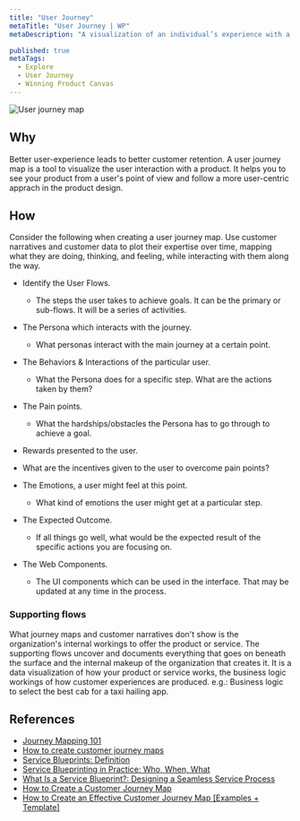 ```yaml
---
title: "User Journey"
metaTitle: "User Journey | WP"
metaDescription: "A visualization of an individual’s experience with a product or service over time and across different perspectives. Mapping these experiences is a vital part of being a human-centered business, and it’s essential to look at both aspects — what the person experiences, and what went on outside of their view to make it happen. Customer journey mapping and service blueprinting are two complementary methods that can help us see both sides of our services. Yet these two methods; what is a journey map, and what is a service blueprint, and how are they different is often confused."

published: true
metaTags:
  - Explore
  - User Journey
  - Winning Product Canvas
---
```


![User journey map](../../img/user-jorney-map.png)  

## Why
Better user-experience leads to better customer retention. A user journey map is a tool to visualize the user interaction with a product. It helps you to see your product from a user's point of view and follow a more user-centric apprach in the product design.   

## How
Consider the following when creating a user journey map. Use customer narratives and customer data to plot their expertise over time, mapping what they are doing, thinking, and feeling, while interacting with them along the way.

- Identify the User Flows.
  - The steps the user takes to achieve goals. It can be the primary or sub-flows. It will be a series of activities.

- The Persona which interacts with the journey.
  - What personas interact with the main journey at a certain point.

- The Behaviors & Interactions of the particular user.
  - What the Persona does for a specific step. What are the actions taken by them?

- The Pain points.
  - What the hardships/obstacles the Persona has to go through to achieve a goal.

-  Rewards presented to the user.
  - What are the incentives given to the user to overcome pain points?

- The Emotions, a user might feel at this point.
  - What kind of emotions the user might get at a particular step. 

- The Expected Outcome.
  - If all things go well, what would be the expected result of the specific actions you are focusing on. 

- The Web Components.

  - The UI components which can be used in the interface. That may be updated at any time in the process.

### Supporting flows 
What journey maps and customer narratives don't show is the organization's internal workings to offer the product or service. The supporting flows uncover and documents everything that goes on beneath the surface and the internal makeup of the organization that creates it. It is a data visualization of how your product or service works, the business logic workings of how customer experiences are produced. e.g.: Business logic to select the best cab for a taxi hailing app.

## References

- [Journey Mapping 101](https://www.nngroup.com/articles/journey-mapping-101/)
- [ How to create customer journey maps](https://www.nngroup.com/articles/customer-journey-mapping/)
- [Service Blueprints: Definition](https://www.nngroup.com/articles/service-blueprints-definition/)
- [Service Blueprinting in Practice: Who, When, What](https://www.nngroup.com/articles/service-blueprinting-practice/)
- [What Is a Service Blueprint?: Designing a Seamless Service Process](https://www.lucidchart.com/blog/what-is-a-service-blueprint)
- [How to Create a Customer Journey Map](https://www.lucidchart.com/blog/how-to-build-customer-journey-maps)
- [How to Create an Effective Customer Journey Map [Examples + Template]](https://blog.hubspot.com/service/customer-journey-map)
